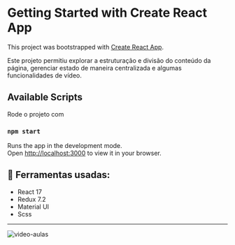 # Getting Started with Create React App 

This project was bootstrapped with [Create React App](https://github.com/facebook/create-react-app).

Este projeto permitiu explorar a estruturação e divisão do conteúdo da página, gerenciar estado de maneira centralizada e algumas funcionalidades de vídeo.

## Available Scripts

Rode o projeto com

### `npm start`

Runs the app in the development mode.\
Open [http://localhost:3000](http://localhost:3000) to view it in your browser.

## 🔨 Ferramentas usadas:

- React 17
- Redux 7.2
- Material UI
- Scss

---
![video-aulas](https://github.com/user-attachments/assets/ed382162-5f7b-45c4-89f4-abef99076e92)


